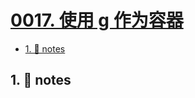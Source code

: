 # [0017. 使用 g 作为容器](https://github.com/Tdahuyou/svg/tree/main/0017.%20%E4%BD%BF%E7%94%A8%20g%20%E4%BD%9C%E4%B8%BA%E5%AE%B9%E5%99%A8)

<!-- region:toc -->
- [1. 📒 notes](#1--notes)
<!-- endregion:toc -->

## 1. 📒 notes


